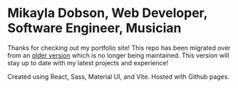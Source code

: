 # Mikayla Dobson, Web Developer, Software Engineer, Musician

Thanks for checking out my portfolio site! This repo has been migrated over from an [older version](https://github.com/innocuous-symmetry/about-mikayla) which is no longer being maintained. This version will stay up to date with my latest projects and experience!

Created using React, Sass, Material UI, and Vite. Hosted with Github pages.